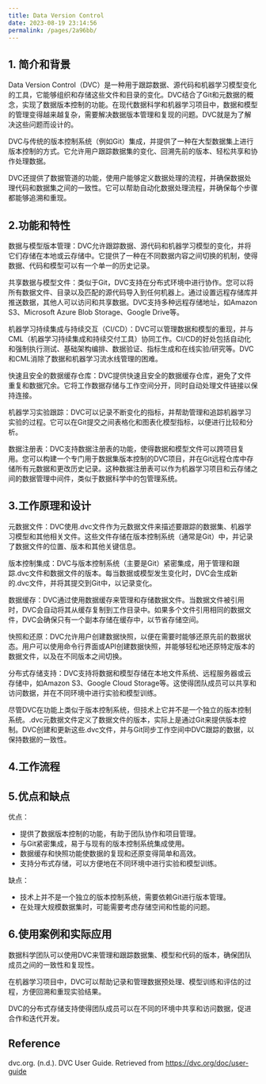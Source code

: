 ```yaml
---
title: Data Version Control
date: 2023-08-19 23:14:56
permalink: /pages/2a96bb/
---
```


## 1. 简介和背景

Data Version Control（DVC）是一种用于跟踪数据、源代码和机器学习模型变化的工具，它能够组织和存储这些文件和目录的变化。DVC结合了Git和元数据的概念，实现了数据版本控制的功能。在现代数据科学和机器学习项目中，数据和模型的管理变得越来越复杂，需要解决数据版本管理和复现的问题。DVC就是为了解决这些问题而设计的。

DVC与传统的版本控制系统（例如Git）集成，并提供了一种在大型数据集上进行版本控制的方式。它允许用户跟踪数据集的变化、回溯先前的版本、轻松共享和协作处理数据。

 DVC还提供了数据管道的功能，使用户能够定义数据处理的流程，并确保数据处理代码和数据集之间的一致性。它可以帮助自动化数据处理流程，并确保每个步骤都能够追溯和重现。

 

 

## 2.功能和特性

数据与模型版本管理：DVC允许跟踪数据、源代码和机器学习模型的变化，并将它们存储在本地或云存储中。它提供了一种在不同数据内容之间切换的机制，使得数据、代码和模型可以有一个单一的历史记录。

 

共享数据与模型文件：类似于Git，DVC支持在分布式环境中进行协作。您可以将所有数据文件、目录以及匹配的源代码导入到任何机器上。通过设置远程存储库并推送数据，其他人可以访问和共享数据。DVC支持多种远程存储地址，如Amazon S3、Microsoft Azure Blob Storage、Google Drive等。

 

机器学习持续集成与持续交互（CI/CD）：DVC可以管理数据和模型的重现，并与CML（机器学习持续集成和持续交付工具）协同工作。CI/CD的好处包括自动化和强制执行测试、基础架构编排、数据验证、指标生成和在线实验/研究等。DVC和CML消除了数据和机器学习流水线管理的困难。

 

快速且安全的数据缓存仓库：DVC提供快速且安全的数据缓存仓库，避免了文件重复和数据冗余。它将工作数据存储与工作空间分开，同时自动处理文件链接以保持连接。

 

机器学习实验跟踪：DVC可以记录不断变化的指标，并帮助管理和追踪机器学习实验的过程。它可以在Git提交之间表格化和图表化模型指标，以便进行比较和分析。

 

数据注册表：DVC支持数据注册表的功能，使得数据和模型文件可以跨项目复用。您可以构建一个专门用于数据集版本控制的DVC项目，并在Git远程仓库中存储所有元数据和更改历史记录。这种数据注册表可以作为机器学习项目和云存储之间的数据管理中间件，类似于数据科学中的包管理系统。

## 3.工作原理和设计

元数据文件：DVC使用.dvc文件作为元数据文件来描述要跟踪的数据集、机器学习模型和其他相关文件。这些文件存储在版本控制系统（通常是Git）中，并记录了数据文件的位置、版本和其他关键信息。

版本控制集成：DVC与版本控制系统（主要是Git）紧密集成，用于管理和跟踪.dvc文件和数据文件的版本。每当数据或模型发生变化时，DVC会生成新的.dvc文件，并将其提交到Git中，以记录变化。

数据缓存：DVC通过使用数据缓存来管理和存储数据文件。当数据文件被引用时，DVC会自动将其从缓存复制到工作目录中。如果多个文件引用相同的数据文件，DVC会确保只有一个副本存储在缓存中，以节省存储空间。

快照和还原：DVC允许用户创建数据快照，以便在需要时能够还原先前的数据状态。用户可以使用命令行界面或API创建数据快照，并能够轻松地还原特定版本的数据文件，以及在不同版本之间切换。

分布式存储支持：DVC支持将数据和模型存储在本地文件系统、远程服务器或云存储中，如Amazon S3、Google Cloud Storage等。这使得团队成员可以共享和访问数据，并在不同环境中进行实验和模型训练。

 

尽管DVC在功能上类似于版本控制系统，但技术上它并不是一个独立的版本控制系统。.dvc元数据文件定义了数据文件的版本，实际上是通过Git来提供版本控制。DVC创建和更新这些.dvc文件，并与Git同步工作空间中DVC跟踪的数据，以保持数据的一致性。



## 4.工作流程

## 5.优点和缺点

优点：

- 提供了数据版本控制的功能，有助于团队协作和项目管理。
- 与Git紧密集成，易于与现有的版本控制系统集成使用。
- 数据缓存和快照功能使数据的复现和还原变得简单和高效。
- 支持分布式存储，可以方便地在不同环境中进行实验和模型训练。

缺点：

- 技术上并不是一个独立的版本控制系统，需要依赖Git进行版本管理。
- 在处理大规模数据集时，可能需要考虑存储空间和性能的问题。

 

## 6.使用案例和实际应用

 

数据科学团队可以使用DVC来管理和跟踪数据集、模型和代码的版本，确保团队成员之间的一致性和复现性。

在机器学习项目中，DVC可以帮助记录和管理数据预处理、模型训练和评估的过程，方便回溯和重现实验结果。

DVC的分布式存储支持使得团队成员可以在不同的环境中共享和访问数据，促进合作和迭代开发。

 

 

## Reference

dvc.org. (n.d.). DVC User Guide. Retrieved from https://dvc.org/doc/user-guide
